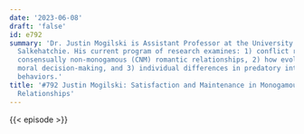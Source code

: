 ```yaml
---
date: '2023-06-08'
draft: 'false'
id: e792
summary: 'Dr. Justin Mogilski is Assistant Professor at the University of South Carolina
  Salkehatchie. His current program of research examines: 1) conflict resolution within
  consensually non-monogamous (CNM) romantic relationships, 2) how evolution has shaped
  moral decision-making, and 3) individual differences in predatory intimate relationship
  behaviors.'
title: '#792 Justin Mogilski: Satisfaction and Maintenance in Monogamous and Non-Monogamous
  Relationships'
---
```

{{< episode >}}
